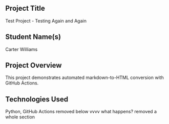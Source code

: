 ## Project Title
Test Project - Testing Again and Again

## Student Name(s)
Carter Williams

## Project Overview
This project demonstrates automated markdown-to-HTML conversion with GitHub Actions.

## Technologies Used
Python, GitHub Actions removed below vvvv what happens? removed a whole section 
